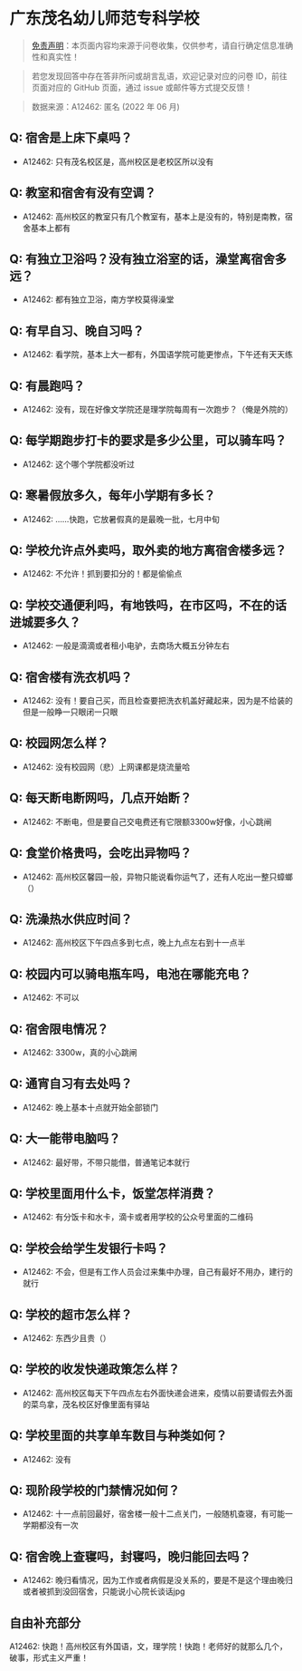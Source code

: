 # 广东茂名幼儿师范专科学校

> [免责声明](https://colleges.chat/#_3)：本页面内容均来源于问卷收集，仅供参考，请自行确定信息准确性和真实性！

> 若您发现回答中存在答非所问或胡言乱语，欢迎记录对应的问卷 ID，前往页面对应的 GitHub 页面，通过 issue 或邮件等方式提交反馈！

> 数据来源：A12462: 匿名 (2022 年 06 月)

## Q: 宿舍是上床下桌吗？

- A12462: 只有茂名校区是，高州校区是老校区所以没有

## Q: 教室和宿舍有没有空调？

- A12462: 高州校区的教室只有几个教室有，基本上是没有的，特别是南教，宿舍基本上都有

## Q: 有独立卫浴吗？没有独立浴室的话，澡堂离宿舍多远？

- A12462: 都有独立卫浴，南方学校莫得澡堂

## Q: 有早自习、晚自习吗？

- A12462: 看学院，基本上大一都有，外国语学院可能更惨点，下午还有天天练

## Q: 有晨跑吗？

- A12462: 没有，现在好像文学院还是理学院每周有一次跑步？（俺是外院的）

## Q: 每学期跑步打卡的要求是多少公里，可以骑车吗？

- A12462: 这个哪个学院都没听过

## Q: 寒暑假放多久，每年小学期有多长？

- A12462: ……快跑，它放暑假真的是最晚一批，七月中旬

## Q: 学校允许点外卖吗，取外卖的地方离宿舍楼多远？

- A12462: 不允许！抓到要扣分的！都是偷偷点

## Q: 学校交通便利吗，有地铁吗，在市区吗，不在的话进城要多久？

- A12462: 一般是滴滴或者租小电驴，去商场大概五分钟左右

## Q: 宿舍楼有洗衣机吗？

- A12462: 没有！要自己买，而且检查要把洗衣机盖好藏起来，因为是不给装的但是一般睁一只眼闭一只眼

## Q: 校园网怎么样？

- A12462: 没有校园网（悲）上网课都是烧流量哈

## Q: 每天断电断网吗，几点开始断？

- A12462: 不断电，但是要自己交电费还有它限额3300w好像，小心跳闸

## Q: 食堂价格贵吗，会吃出异物吗？

- A12462: 高州校区馨园一般，异物只能说看你运气了，还有人吃出一整只蟑螂（）

## Q: 洗澡热水供应时间？

- A12462: 高州校区下午四点多到七点，晚上九点左右到十一点半

## Q: 校园内可以骑电瓶车吗，电池在哪能充电？

- A12462: 不可以

## Q: 宿舍限电情况？

- A12462: 3300w，真的小心跳闸

## Q: 通宵自习有去处吗？

- A12462: 晚上基本十点就开始全部锁门

## Q: 大一能带电脑吗？

- A12462: 最好带，不带只能借，普通笔记本就行

## Q: 学校里面用什么卡，饭堂怎样消费？

- A12462: 有分饭卡和水卡，滴卡或者用学校的公众号里面的二维码

## Q: 学校会给学生发银行卡吗？

- A12462: 不会，但是有工作人员会过来集中办理，自己有最好不用办，建行的就行

## Q: 学校的超市怎么样？

- A12462: 东西少且贵（）

## Q: 学校的收发快递政策怎么样？

- A12462: 高州校区每天下午四点左右外面快递会进来，疫情以前要请假去外面的菜鸟拿，茂名校区好像里面有驿站

## Q: 学校里面的共享单车数目与种类如何？

- A12462: 没有

## Q: 现阶段学校的门禁情况如何？

- A12462: 十一点前回最好，宿舍楼一般十二点关门，一般随机查寝，有可能一学期都没有一次

## Q: 宿舍晚上查寝吗，封寝吗，晚归能回去吗？

- A12462: 晚归看情况，因为工作或者病假是没关系的，要是不是这个理由晚归或者被抓到没回宿舍，只能说小心院长谈话jpg

## 自由补充部分

A12462: 快跑！高州校区有外国语，文，理学院！快跑！老师好的就那么几个，破事，形式主义严重！